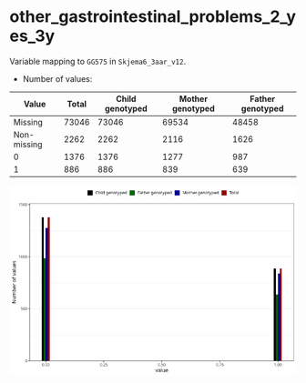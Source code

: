 # other_gastrointestinal_problems_2_yes_3y
Variable mapping to `GG575` in `Skjema6_3aar_v12`.
- Number of values:

| Value | Total | Child genotyped | Mother genotyped | Father genotyped |
| ----- | ----- | --------------- | ---------------- | ---------------- |
| Missing | 73046 | 73046 | 69534 | 48458 |
| Non-missing | 2262 | 2262 | 2116 | 1626 |
| 0 | 1376 | 1376 | 1277 | 987 |
| 1 | 886 | 886 | 839 | 639 |



![](other_gastrointestinal_problems_2_yes_3y_n.png)



